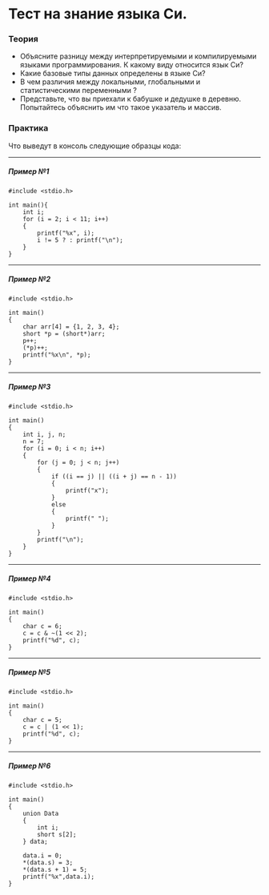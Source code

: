 # Тест на знание языка Си.
### Теория

* Объясните разницу между интерпретируемыми и компилируемыми языками программирования. К какому виду относится язык Си?
* Какие базовые типы данных определены в языке Си?
* В чем различия между локальными, глобальными и статистическими переменными ?
* Представьте, что вы приехали к бабушке и дедушке в деревню. Попытайтесь объяснить им что такое указатель и массив. 
### Практика

Что выведут в консоль следующие образцы кода: 
***
##### Пример №1
    #include <stdio.h>

    int main(){
        int i;
        for (i = 2; i < 11; i++)
        {
            printf("%x", i);
            i != 5 ? : printf("\n");
        }
    }
***
##### Пример №2
    #include <stdio.h>

    int main()
    {
        char arr[4] = {1, 2, 3, 4};
        short *p = (short*)arr;
        p++;
        (*p)++;
        printf("%x\n", *p);
    }
***
##### Пример №3
    #include <stdio.h>

    int main()
    {
        int i, j, n;
        n = 7;
        for (i = 0; i < n; i++)
        {
            for (j = 0; j < n; j++)
            {
                if ((i == j) || ((i + j) == n - 1))
                {
                    printf("x");
                }
                else
                {
                    printf(" ");
                }
            }
            printf("\n");
        }
    }
***
##### Пример №4
    #include <stdio.h>

    int main()
    {
        char c = 6;
        c = c & ~(1 << 2);
        printf("%d", c);
    }
***
##### Пример №5
    #include <stdio.h>

    int main()
    {
        char c = 5;
        c = c | (1 << 1);
        printf("%d", c);
    }
***
##### Пример №6
    #include <stdio.h>

    int main()
    {
        union Data
        {
            int i;
            short s[2];
        } data;

        data.i = 0;
        *(data.s) = 3;
        *(data.s + 1) = 5;
        printf("%x",data.i);
    }
